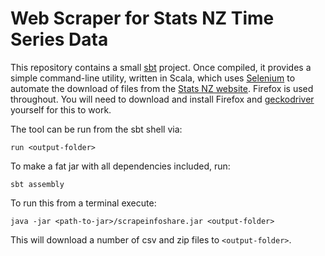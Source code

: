 # Web Scraper for Stats NZ Time Series Data

This repository contains a small [sbt](https://www.scala-sbt.org/) project.  Once compiled, it provides a simple command-line utility, written in Scala, which uses [Selenium](https://www.seleniumhq.org/) to automate the download of files from the [Stats NZ website](https://www.stats.govt.nz/large-datasets/csv-files-for-download/).  Firefox is used throughout.  You will need to download and install Firefox and [geckodriver](https://github.com/mozilla/geckodriver) yourself for this to work.

The tool can be run from the sbt shell via:

```{bash}
run <output-folder>
```

To make a fat jar with all dependencies included, run:

```{bash}
sbt assembly
```

To run this from a terminal execute:

```{bash}
java -jar <path-to-jar>/scrapeinfoshare.jar <output-folder>
```

This will download a number of csv and zip files to `<output-folder>`.